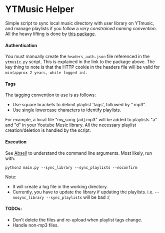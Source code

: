 # YTMusic Helper

Simple script to sync local music directory with user library on YTmusic, and manage playlists if you follow a _very constrained naming convention_. All the heavy lifting is done by [this package](https://ytmusicapi.readthedocs.io/en/latest/index.html).


#### Authentication

You must manually create the `headers_auth.json` file referenced in the `ytmusic.py` script. This is explained in the link to the package above. The key thing to note is that the HTTP cookie in the headers file will be valid for `min(approx 2 years, while logged in)`.


#### Tags

The tagging convention to use is as follows:

- Use square brackets to delimit playlist 'tags', followed by ".mp3".
- Use single lowercase characters to identify playlists.

For example, a local file "my_song [ad].mp3" will be added to playlists "a" and "d" in your Youtube Music library. All the necessary playlist creation/deletion is handled by the script.

#### Execution

See [Abseil](https://abseil.io/docs/python/guides/flags) to understand the command line arguments. Most likely, run with:

```console
python3 main.py --sync_library --sync_playlists --noconfirm
```

Note:

- It will create a log file in the working directory.
- Currently, you have to update the library if updating the playlists. i.e. `--nosync_library --sync_playlists` will be bad :(

#### TODOs:

- Don't delete the files and re-upload when playlist tags change.
- Handle non-mp3 files.
